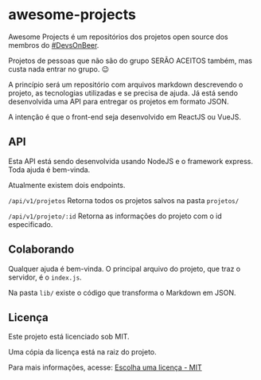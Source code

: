 # awesome-projects
Awesome Projects é um repositórios dos projetos open source dos membros do [#DevsOnBeer](https://t.me/devsonbeer).

Projetos de pessoas que não são do grupo SERÃO ACEITOS também, mas custa nada entrar no grupo. 😉

A princípio será um repositório com arquivos markdown descrevendo o projeto, as 
tecnologias utilizadas e se precisa de ajuda.
Já está sendo desenvolvida uma API para entregar os projetos em formato JSON.

A intenção é que o front-end seja desenvolvido em ReactJS ou VueJS.

## API

Esta API está sendo desenvolvida usando NodeJS e o framework express. Toda ajuda é bem-vinda.

Atualmente existem dois endpoints.

`/api/v1/projetos` Retorna todos os projetos salvos na pasta `projetos/`

`/api/v1/projeto/:id` Retorna as informações do projeto com o id especificado.


## Colaborando

Qualquer ajuda é bem-vinda. O principal arquivo do projeto, que traz o servidor, é o `index.js`.

Na pasta `lib/` existe o código que transforma o Markdown em JSON.

## Licença
Este projeto está licenciado sob MIT.

Uma cópia da licença está na raiz do projeto.

Para mais informações, acesse: [Escolha uma licença - MIT](http://escolhaumalicenca.com.br/licencas/mit/)